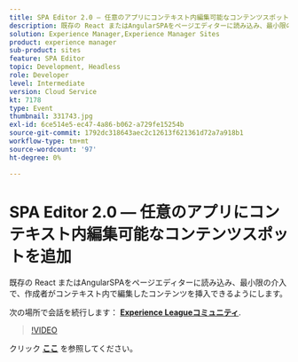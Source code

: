 ```yaml
---
title: SPA Editor 2.0 — 任意のアプリにコンテキスト内編集可能なコンテンツスポットを追加
description: 既存の React またはAngularSPAをページエディターに読み込み、最小限の介入で、作成者がコンテキスト内で編集したコンテンツを挿入できるようにします。 このセッションは、Adobe Developers Live Content イベントの一部として配信されました。
solution: Experience Manager,Experience Manager Sites
product: experience manager
sub-product: sites
feature: SPA Editor
topic: Development, Headless
role: Developer
level: Intermediate
version: Cloud Service
kt: 7178
type: Event
thumbnail: 331743.jpg
exl-id: 6ce514e5-ec47-4a86-b062-a729fe15254b
source-git-commit: 1792dc318643aec2c12613f621361d72a7a918b1
workflow-type: tm+mt
source-wordcount: '97'
ht-degree: 0%

---
```


# SPA Editor 2.0 — 任意のアプリにコンテキスト内編集可能なコンテンツスポットを追加

既存の React またはAngularSPAをページエディターに読み込み、最小限の介入で、作成者がコンテキスト内で編集したコンテンツを挿入できるようにします。

次の場所で会話を続行します： **[Experience Leagueコミュニティ](https://adobe.ly/36Yd3v6)**.

>[!VIDEO](https://video.tv.adobe.com/v/331743/?quality=12&learn=on&hidetitle=true)

クリック **[ここ](/help/adobe-developers-live/assets/spa-editor-2-0.pdf)** を参照してください。
